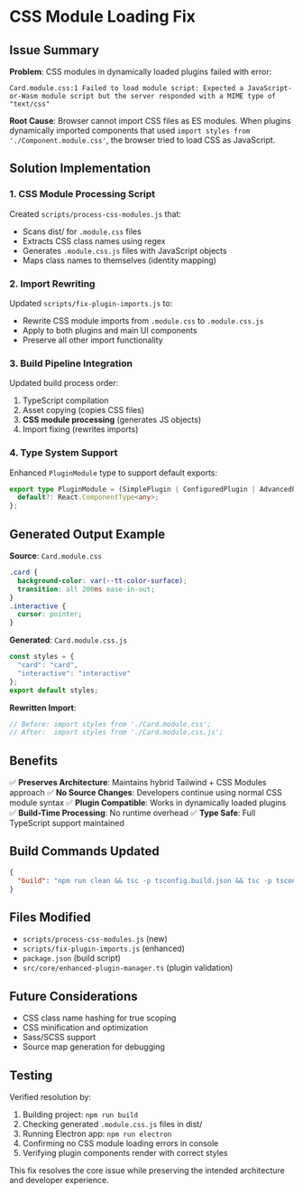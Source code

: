 # CSS Module Loading Fix

## Issue Summary

**Problem**: CSS modules in dynamically loaded plugins failed with error:
```
Card.module.css:1 Failed to load module script: Expected a JavaScript-or-Wasm module script but the server responded with a MIME type of "text/css"
```

**Root Cause**: Browser cannot import CSS files as ES modules. When plugins dynamically imported components that used `import styles from './Component.module.css'`, the browser tried to load CSS as JavaScript.

## Solution Implementation

### 1. CSS Module Processing Script
Created `scripts/process-css-modules.js` that:
- Scans dist/ for `.module.css` files  
- Extracts CSS class names using regex
- Generates `.module.css.js` files with JavaScript objects
- Maps class names to themselves (identity mapping)

### 2. Import Rewriting
Updated `scripts/fix-plugin-imports.js` to:
- Rewrite CSS module imports from `.module.css` to `.module.css.js`
- Apply to both plugins and main UI components
- Preserve all other import functionality

### 3. Build Pipeline Integration
Updated build process order:
1. TypeScript compilation
2. Asset copying (copies CSS files)
3. **CSS module processing** (generates JS objects)
4. Import fixing (rewrites imports)

### 4. Type System Support
Enhanced `PluginModule` type to support default exports:
```typescript
export type PluginModule = (SimplePlugin | ConfiguredPlugin | AdvancedPlugin) & {
  default?: React.ComponentType<any>;
};
```

## Generated Output Example

**Source**: `Card.module.css`
```css
.card {
  background-color: var(--tt-color-surface);
  transition: all 200ms ease-in-out;
}
.interactive {
  cursor: pointer;
}
```

**Generated**: `Card.module.css.js`
```javascript
const styles = {
  "card": "card",
  "interactive": "interactive"
};
export default styles;
```

**Rewritten Import**: 
```typescript
// Before: import styles from './Card.module.css';
// After:  import styles from './Card.module.css.js';
```

## Benefits

✅ **Preserves Architecture**: Maintains hybrid Tailwind + CSS Modules approach
✅ **No Source Changes**: Developers continue using normal CSS module syntax
✅ **Plugin Compatible**: Works in dynamically loaded plugins
✅ **Build-Time Processing**: No runtime overhead
✅ **Type Safe**: Full TypeScript support maintained

## Build Commands Updated

```json
{
  "build": "npm run clean && tsc -p tsconfig.build.json && tsc -p tsconfig.plugins.json && node scripts/copy-assets.js && node scripts/process-css-modules.js && node scripts/fix-plugin-imports.js"
}
```

## Files Modified

- `scripts/process-css-modules.js` (new)
- `scripts/fix-plugin-imports.js` (enhanced)
- `package.json` (build script)
- `src/core/enhanced-plugin-manager.ts` (plugin validation)

## Future Considerations

- CSS class name hashing for true scoping
- CSS minification and optimization  
- Sass/SCSS support
- Source map generation for debugging

## Testing

Verified resolution by:
1. Building project: `npm run build`
2. Checking generated `.module.css.js` files in dist/
3. Running Electron app: `npm run electron`
4. Confirming no CSS module loading errors in console
5. Verifying plugin components render with correct styles

This fix resolves the core issue while preserving the intended architecture and developer experience.